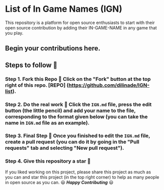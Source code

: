 
# List of In Game Names (IGN) 

This repository is a platform for open source enthusiasts to start with their open source contribution by adding their IN-GAME-NAME in any game that you play. 

## Begin your contributions here. 

## Steps to follow :scroll: 

### Step 1. Fork this Repo :fork_and_knife: Click on the "Fork" button at the top right of this repo. [REPO] (https://github.com/dilinade/IGN-list). 

### Step 2. Do the real work :muscle: Click the `IGN.md` file, press the edit button (the little pencil) and add your name to the file, corresponding to the format given below (you can take the name in `IGN.md` file as an example). 

### Step 3. Final Step :checkered_flag: Once you finished to edit the `IGN.md` file, create a pull request (you can do it by going in the "Pull requests" tab and selecting "New pull request"). 

### Step 4. Give this repository a star :star2: 

If you liked working on this project, please share this project as much as you can and star this project (in the top right corner) to help as many people in open source as you can. :smiley: _**Happy Contributing**_ :smiley:
